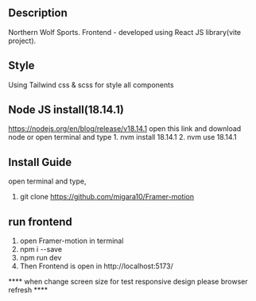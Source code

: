 ## Description
Northern Wolf Sports.
Frontend - developed using React JS library(vite project).

## Style
Using Tailwind css & scss for style all components

## Node JS install(18.14.1)
https://nodejs.org/en/blog/release/v18.14.1 open this link and download node or
open terminal and type 
    1. nvm install 18.14.1
    2. nvm use 18.14.1


## Install Guide
open terminal and type,
 1. git clone https://github.com/migara10/Framer-motion

 
 ## run frontend
 1. open Framer-motion in terminal
 2. npm i --save
 3. npm run dev
 4. Then Frontend is open in http://localhost:5173/

**** when change screen size for test responsive design please browser refresh ****
 


